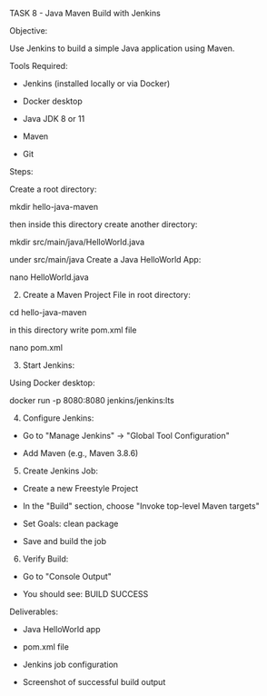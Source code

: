 TASK 8 - Java Maven Build with Jenkins

Objective:

Use Jenkins to build a simple Java application using Maven.

Tools Required:

- Jenkins (installed locally or via Docker)
  
- Docker desktop
  
- Java JDK 8 or 11
  
- Maven
  
- Git 

Steps:

Create a root directory:

mkdir hello-java-maven

then inside this directory create another directory:

mkdir src/main/java/HelloWorld.java

under src/main/java Create a Java HelloWorld App:

nano HelloWorld.java

2. Create a Maven Project File in root directory:
   
 cd hello-java-maven

in this directory write pom.xml file

nano pom.xml

3. Start Jenkins:

Using Docker desktop:

docker run -p 8080:8080 jenkins/jenkins:lts

4. Configure Jenkins:

- Go to "Manage Jenkins" → "Global Tool Configuration"
  
- Add Maven (e.g., Maven 3.8.6)

5. Create Jenkins Job:

- Create a new Freestyle Project
  
- In the "Build" section, choose "Invoke top-level Maven targets"
  
- Set Goals: clean package
  
- Save and build the job

6. Verify Build:

- Go to "Console Output"
  
- You should see: BUILD SUCCESS

Deliverables:

- Java HelloWorld app
  
- pom.xml file
  
- Jenkins job configuration
  
- Screenshot of successful build output

